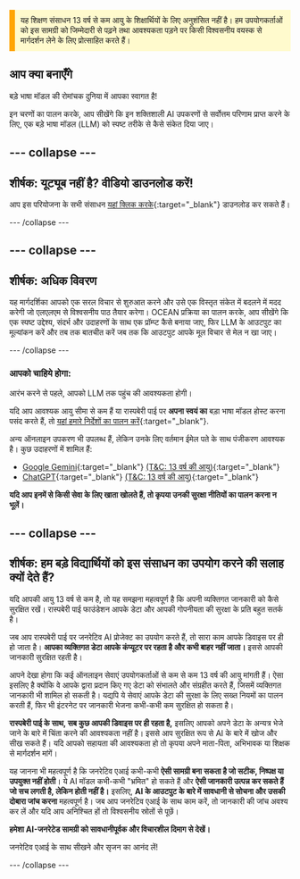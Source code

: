 <p style='border-left: solid; border-width:10px; border-color: #FFA500; background-color: #FFFACD; padding: 10px;'>
यह शिक्षण संसाधन 13 वर्ष से कम आयु के शिक्षार्थियों के लिए अनुशंसित नहीं है। हम उपयोगकर्ताओं को इस सामग्री को जिम्मेदारी से पढ़ने तथा आवश्यकता पड़ने पर किसी विश्वसनीय वयस्क से मार्गदर्शन लेने के लिए प्रोत्साहित करते हैं।
</p>

## आप क्या बनाएँगे

बड़े भाषा मॉडल की रोमांचक दुनिया में आपका स्वागत है!

इन चरणों का पालन करके, आप सीखेंगे कि इन शक्तिशाली AI उपकरणों से सर्वोत्तम परिणाम प्राप्त करने के लिए, एक बड़े भाषा मॉडल (LLM) को स्पष्ट तरीके से कैसे संकेत दिया जाए।

## --- collapse ---

## शीर्षक: यूट्यूब नहीं है? वीडियो डाउनलोड करें!

आप इस परियोजना के सभी संसाधन [यहां क्लिक करके](https://rpf.io/p/en/ai-LLM-prompt-go){:target="_blank"} डाउनलोड कर सकते हैं।

\--- /collapse ---

## --- collapse ---

## शीर्षक: अधिक विवरण

यह मार्गदर्शिका आपको एक सरल विचार से शुरुआत करने और उसे एक विस्तृत संकेत में बदलने में मदद करेगी जो एलएलएम से विश्वसनीय पाठ तैयार करेगा। OCEAN प्रक्रिया का पालन करके, आप सीखेंगे कि एक स्पष्ट उद्देश्य, संदर्भ और उदाहरणों के साथ एक प्रॉम्प्ट कैसे बनाया जाए, फिर LLM के आउटपुट का मूल्यांकन करें और तब तक बातचीत करें जब तक कि आउटपुट आपके मूल विचार से मेल न खा जाए।

\--- /collapse ---

### आपको चाहिये होगा:

आरंभ करने से पहले, आपको LLM तक पहुंच की आवश्यकता होगी।

यदि आप आवश्यक आयु सीमा से कम हैं या रास्पबेरी पाई पर **अपना स्वयं का** बड़ा भाषा मॉडल होस्ट करना पसंद करते हैं, तो [यहां हमारे निर्देशों का पालन करें](https://projects.raspberrypi.org/en/projects/llm-rpi){:target="_blank"}.

अन्य ऑनलाइन उपकरण भी उपलब्ध हैं, लेकिन उनके लिए वर्तमान ईमेल पते के साथ पंजीकरण आवश्यक है। कुछ उदाहरणों में शामिल हैं:

- [Google Gemini](https://gemini.google.com/){:target="_blank"} [(T&C: 13 वर्ष की आयु)](https://support.google.com/gemini/answer/13278668?hl=en-GB#zippy=%2Ccant-access-this-service:~:text=mobile%20app.-,What%20you%20need,-To%20use%20the){:target="_blank"}
- [ChatGPT](https://www.chat.openai.org){:target="_blank"} [(T&C: 13 वर्ष की आयु)](https://help.openai.com/en/articles/8313401-is-chatgpt-safe-for-all-ages){:target="_blank"}

**यदि आप इनमें से किसी सेवा के लिए खाता खोलते हैं, तो कृपया उनकी सुरक्षा नीतियों का पालन करना न भूलें।**

## --- collapse ---

## शीर्षक: हम बड़े विद्यार्थियों को इस संसाधन का उपयोग करने की सलाह क्यों देते हैं?

यदि आपकी आयु 13 वर्ष से कम है, तो यह समझना महत्वपूर्ण है कि अपनी व्यक्तिगत जानकारी को कैसे सुरक्षित रखें। रास्पबेरी पाई फाउंडेशन आपके डेटा और आपकी गोपनीयता की सुरक्षा के प्रति बहुत सतर्क है।

जब आप रास्पबेरी पाई पर जनरेटिव AI प्रोजेक्ट का उपयोग करते हैं, तो सारा काम आपके डिवाइस पर ही हो जाता है। **आपका व्यक्तिगत डेटा आपके कंप्यूटर पर रहता है और कभी बाहर नहीं जाता।** इससे आपकी जानकारी सुरक्षित रहती है।

आपने देखा होगा कि कई ऑनलाइन सेवाएं उपयोगकर्ताओं से कम से कम 13 वर्ष की आयु मांगती हैं। ऐसा इसलिए है क्योंकि वे आपके द्वारा प्रदान किए गए डेटा को संभालते और संग्रहीत करते हैं, जिसमें व्यक्तिगत जानकारी भी शामिल हो सकती है। यद्यपि ये सेवाएं आपके डेटा की सुरक्षा के लिए सख्त नियमों का पालन करती हैं, फिर भी इंटरनेट पर जानकारी भेजना कभी-कभी कम सुरक्षित हो सकता है।

**रास्पबेरी पाई के साथ, सब कुछ आपकी डिवाइस पर ही रहता है,** इसलिए आपको अपने डेटा के अन्यत्र भेजे जाने के बारे में चिंता करने की आवश्यकता नहीं है। इससे आप सुरक्षित रूप से AI के बारे में खोज और सीख सकते हैं। यदि आपको सहायता की आवश्यकता हो तो कृपया अपने माता-पिता, अभिभावक या शिक्षक से मार्गदर्शन मांगें।

यह जानना भी महत्वपूर्ण है कि जनरेटिव एआई कभी-कभी **ऐसी सामग्री बना सकता है जो सटीक, निष्पक्ष या उपयुक्त नहीं होती**। ये AI मॉडल कभी-कभी "भ्रमित" हो सकते हैं और **ऐसी जानकारी उत्पन्न कर सकते हैं जो सच लगती है, लेकिन होती नहीं है।** इसलिए, **AI के आउटपुट के बारे में सावधानी से सोचना और उसकी दोबारा जांच करना** महत्वपूर्ण है। जब आप जनरेटिव एआई के साथ काम करें, तो जानकारी की जांच अवश्य कर लें और यदि आप अनिश्चित हों तो विश्वसनीय स्रोतों से पूछें।

**हमेशा AI-जनरेटेड सामग्री को सावधानीपूर्वक और विचारशील दिमाग से देखें।**

जनरेटिव एआई के साथ सीखने और सृजन का आनंद लें!

\--- /collapse ---

